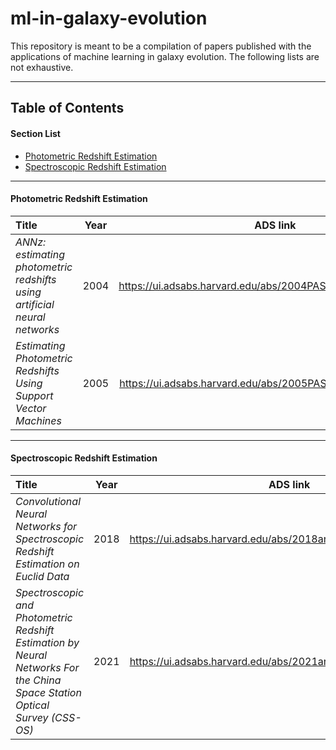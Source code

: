 # ml-in-galaxy-evolution

This repository is meant to be a compilation of papers published with the applications of machine learning in galaxy evolution. The following lists are not exhaustive.

---
## Table of Contents
#### Section List
- [Photometric Redshift Estimation](#photredshifts)
- [Spectroscopic Redshift Estimation](#zredshifts)


---
<a name='photredshifts'></a>
#### Photometric Redshift Estimation 

| Title | Year | ADS link |
| :--- | :---: | :---: |
| *ANNz: estimating photometric redshifts using artificial neural networks* | 2004 | https://ui.adsabs.harvard.edu/abs/2004PASP..116..345C/abstract | 
| *Estimating Photometric Redshifts Using Support Vector Machines* | 2005 | https://ui.adsabs.harvard.edu/abs/2005PASP..117...79W/abstract | 

---
<a name='zredshifts'></a>
#### Spectroscopic Redshift Estimation 

| Title | Year | ADS link |
| :--- | :---: | :---: |
| *Convolutional Neural Networks for Spectroscopic Redshift Estimation on Euclid Data* | 2018 | https://ui.adsabs.harvard.edu/abs/2018arXiv180909622S/abstract | 
| *Spectroscopic and Photometric Redshift Estimation by Neural Networks For the China Space Station Optical Survey (CSS-OS)* | 2021 | https://ui.adsabs.harvard.edu/abs/2021arXiv210102532Z/abstract | 
